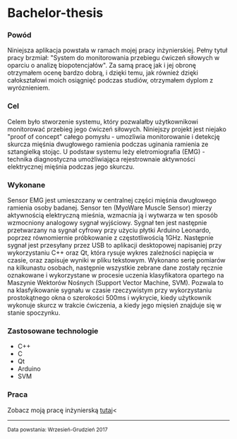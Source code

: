 <html>
<body>
<h1 class="title">Bachelor-thesis</h1>
<h3 class="why">Powód</h3>
<p class="why">Niniejsza aplikacja powstała w ramach mojej pracy inżynierskiej. Pełny tytuł pracy brzmiał: "System do monitorowania przebiegu ćwiczeń siłowych w oparciu o analizę biopotencjałów". Za samą pracę jak i jej obronę otrzymałem ocenę bardzo dobrą, i dzięki temu, jak również dzięki całokształowi moich osiągnięć podczas studiów, otrzymałem dyplom z wyróznieniem. </p>
<h3 class="what">Cel</h3>
<p class="what">Celem było stworzenie systemu, który pozwalałby użytkownikowi monitorować przebieg jego ćwiczeń siłowych. Niniejszy projekt jest niejako "proof of concept" całego pomysłu - umozliwia monitorowanie i detekcję skurcza mięśnia dwugłowego ramienia podczas uginania ramienia ze sztangielką stojąc. U podstaw systemu leży eletromiografia (EMG) -  technika diagnostyczna umożliwiająca rejestrownaie aktywności elektrycznej mięśnia podczas jego skurczu.</p>
<h3 class="how">Wykonane</h3>
<p class="how">Sensor EMG jest umieszczany w centralnej części mięśnia dwugłowego ramienia osoby badanej. Sensor ten (MyoWare Muscle Sensor) mierzy aktywnością elektryczną mieśnia, wzmacnia ją i wytwarza w ten sposób wzmocniony analogowy sygnał wyjściowy. Sygnał ten jest następnie przetwarzany na sygnał cyfrowy przy użyciu płytki Arduino Leonardo, poprzez równomiernie próbkowanie z częstotliwością 1GHz. Następnie sygnał jest przesyłany przez USB to aplikacji desktopowej napisaniej przy wykorzystaniu C++ oraz Qt, która rysuje wykres zależności napięcia w czasie, oraz zapisuje wyniki w pliku tekstowym. Wykonano serię pomiarów na kilkunastu osobach, następnie wszystkie zebrane dane zostały ręcznie oznakowane i wykorzystane w procesie uczenia klasyfikatora opartego na Maszynie Wektorów Nośnych (Support Vector Machine, SVM). Pozwala to na klasfyikowanie sygnału w czasie rzeczywistym przy wykorzystaniu prostokątnego okna o szerokości 500ms i wykrycie, kiedy użytkownik wykonuje skurcz w trakcie ćwiczenia, a kiedy jego mięsień znajduje się w stanie spoczynku.</p>
<h3 class="technologies">Zastosowane technologie</h3>
<ul class="technologies">
  <li class="technologies" hover="C++">C++</li>
  <li class="technologies" hover="C">C</li>
  <li class="technologies" hover="Qt">Qt</li>
  <li class="technologies" hover="Arduino">Arduino</li>
  <li class="technologies" hover="Support Vector Machine">SVM</li>
</ul>
<h3 class="thesis">Praca</h3>
<p class="thesis">Zobacz moją pracę inżynierską <a target="_blank" href="https://raw.githubusercontent.com/WhereIsMyRum/Monitoring-muscle-activity/master/thesis.pdf">tutaj</a><</p>
<hr>
<small class="created">Data powstania: Wrzesień-Grudzień 2017</small>
</body>
</html>

